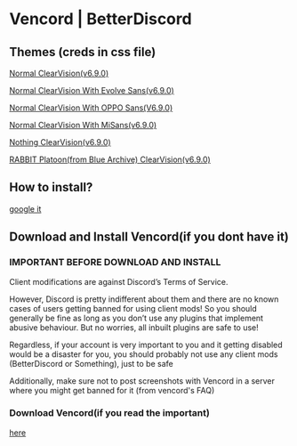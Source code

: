 # Vencord | BetterDiscord

## Themes  (creds in css file)

[Normal ClearVision(v6.9.0)](https://raw.githubusercontent.com/FlatPonch/flatponch.github.io/main/vencord/ClearVision.v6.FlatPonch.css)

[Normal ClearVision With Evolve Sans(v6.9.0)](https://raw.githubusercontent.com/FlatPonch/flatponch.github.io/main/vencord/ClearVision_v6.FlatPonch.Evolve.css)

[Normal ClearVision With OPPO Sans(V6.9.0)](https://raw.githubusercontent.com/FlatPonch/flatponch.github.io/main/vencord/ClearVision.v6.FlatPonch.OPPOSans.css)

[Normal ClearVision With MiSans(v6.9.0)](https://raw.githubusercontent.com/FlatPonch/flatponch.github.io/main/vencord/ClearVision.v6.FlatPonch.MiSans.css)

[Nothing ClearVision(v6.9.0)](https://raw.githubusercontent.com/FlatPonch/flatponch.github.io/main/vencord/ClearVision.v6.FlatPonch.nothing.css)

[RABBIT Platoon(from Blue Archive) ClearVision(v6.9.0)](https://raw.githubusercontent.com/FlatPonch/flatponch.github.io/main/vencord/ClearVision.v6.FlatPonch.RABBITplatoon.css)

## How to install?

[google it]((https://www.google.com/search?q=vencord+theme+how+to+install))

## Download and Install Vencord(if you dont have it)

### IMPORTANT BEFORE DOWNLOAD AND INSTALL
Client modifications are against Discord’s Terms of Service.

However, Discord is pretty indifferent about them and there are no known cases of users getting banned for using client mods! So you should generally be fine as long as you don’t use any plugins that implement abusive behaviour. But no worries, all inbuilt plugins are safe to use!

Regardless, if your account is very important to you and it getting disabled would be a disaster for you, you should probably not use any client mods (BetterDiscord or Something), just to be safe

Additionally, make sure not to post screenshots with Vencord in a server where you might get banned for it
(from vencord's FAQ)

### Download Vencord(if you read the important)

[here](https://vencord.dev/download)